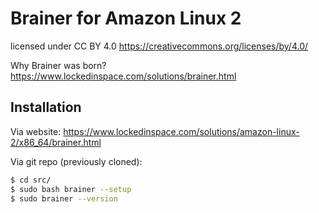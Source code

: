 # Brainer for Amazon Linux 2
licensed under CC BY 4.0 https://creativecommons.org/licenses/by/4.0/

Why Brainer was born?
https://www.lockedinspace.com/solutions/brainer.html


## Installation
Via website:
https://www.lockedinspace.com/solutions/amazon-linux-2/x86_64/brainer.html

Via git repo (previously cloned):
```bash
$ cd src/
$ sudo bash brainer --setup
$ sudo brainer --version
```


